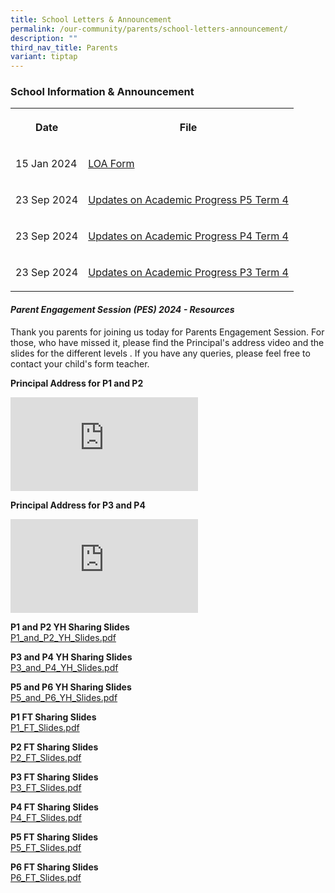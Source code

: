 ```yaml
---
title: School Letters & Announcement
permalink: /our-community/parents/school-letters-announcement/
description: ""
third_nav_title: Parents
variant: tiptap
---
```

<h3>School Information &amp; Announcement</h3>
<table style="minWidth: 50px">
<colgroup>
<col>
<col>
</colgroup>
<tbody>
<tr>
<th rowspan="1" colspan="1">
<p>Date</p>
</th>
<th rowspan="1" colspan="1">
<p>File</p>
</th>
</tr>
<tr>
<td rowspan="1" colspan="1">
<p>15 Jan 2024</p>
</td>
<td rowspan="1" colspan="1">
<p><a href="/files/2040_001.pdf" rel="noopener noreferrer nofollow" target="_blank">LOA Form</a>
</p>
</td>
</tr>
<tr>
<td rowspan="1" colspan="1">
<p>23 Sep 2024</p>
</td>
<td rowspan="1" colspan="1">
<p><a href="/files/Updates_on_Academic_Progress__P5__2024_Term4.pdf" rel="noopener nofollow" target="_blank">Updates on Academic Progress P5 Term 4</a>
</p>
</td>
</tr>
<tr>
<td rowspan="1" colspan="1">
<p>23 Sep 2024</p>
</td>
<td rowspan="1" colspan="1">
<p><a href="/files/Updates_on_Academic_Progress__P4__2024_Term4.pdf" rel="noopener nofollow" target="_blank">Updates on Academic Progress P4 Term 4</a>
</p>
</td>
</tr>
<tr>
<td rowspan="1" colspan="1">
<p>23 Sep 2024</p>
</td>
<td rowspan="1" colspan="1">
<p><a href="/files/Updates_on_Academic_Progress__P3__2024_Term4.pdf" rel="noopener nofollow" target="_blank">Updates on Academic Progress P3 Term 4</a>
</p>
</td>
</tr>
</tbody>
</table>
<h4><em>Parent Engagement Session (PES) 2024 - Resources</em></h4>
<p>Thank you parents for joining us today for Parents Engagement Session.
For those, who have missed it, please find the Principal's address video
and the slides for the different levels . If you have any queries, please
feel free to contact your child's form teacher.</p>
<p><strong>Principal Address for P1 and P2</strong>
</p>
<div class="iframe-wrapper">
<iframe allowfullscreen="true" frameborder="0" src="https://www.youtube.com/embed/LORcrIevY6I?si=pFgB-dw5s0TOVXyn"></iframe>
</div>
<p><strong>Principal Address for P3 and P4</strong>
</p>
<div class="iframe-wrapper">
<iframe allowfullscreen="true" frameborder="0" src="https://www.youtube.com/embed/Bn2rE2Qd2Do?si=ZOQzmCW_7V0G_Dk-"></iframe>
</div>
<p></p>
<p><strong>P1 and P2 YH Sharing Slides</strong> 
<br><a href="/files/P1P2_YH_Slides.pdf" rel="noopener noreferrer nofollow" target="_blank">P1_and_P2_YH_Slides.pdf</a>
</p>
<p><strong>P3 and P4 YH Sharing Slides</strong> 
<br><a href="/files/P3_and_P4_YH_Slides.pdf" rel="noopener noreferrer nofollow" target="_blank">P3_and_P4_YH_Slides.pdf</a>
</p>
<p><strong>P5 and P6 YH Sharing Slides</strong> 
<br><a href="/files/P5_and_P6_YH_Slides.pdf" rel="noopener noreferrer nofollow" target="_blank">P5_and_P6_YH_Slides.pdf</a>
</p>
<p><strong>P1 FT Sharing Slides</strong> 
<br><a href="/files/P1_FT_Slides_2024.pdf" rel="noopener noreferrer nofollow" target="_blank">P1_FT_Slides.pdf</a>
</p>
<p><strong>P2 FT Sharing Slides</strong> 
<br><a href="/files/P2_FT_Slides.pdf" rel="noopener noreferrer nofollow" target="_blank">P2_FT_Slides.pdf</a>
</p>
<p><strong>P3 FT Sharing Slides</strong> 
<br><a href="/files/P3_FT_Slides_2024.pdf" rel="noopener noreferrer nofollow" target="_blank">P3_FT_Slides.pdf</a>
</p>
<p><strong>P4 FT Sharing Slides</strong> 
<br><a href="/files/P4_FT_Slides_2024.pdf" rel="noopener noreferrer nofollow" target="_blank">P4_FT_Slides.pdf</a>
</p>
<p><strong>P5 FT Sharing Slides</strong> 
<br><a href="/files/P5_FT_Slides_2024.pdf" rel="noopener noreferrer nofollow" target="_blank">P5_FT_Slides.pdf</a>
</p>
<p><strong>P6 FT Sharing Slides</strong> 
<br><a href="/files/P6_FT_Slides_2024.pdf" rel="noopener noreferrer nofollow" target="_blank">P6_FT_Slides.pdf</a>
</p>